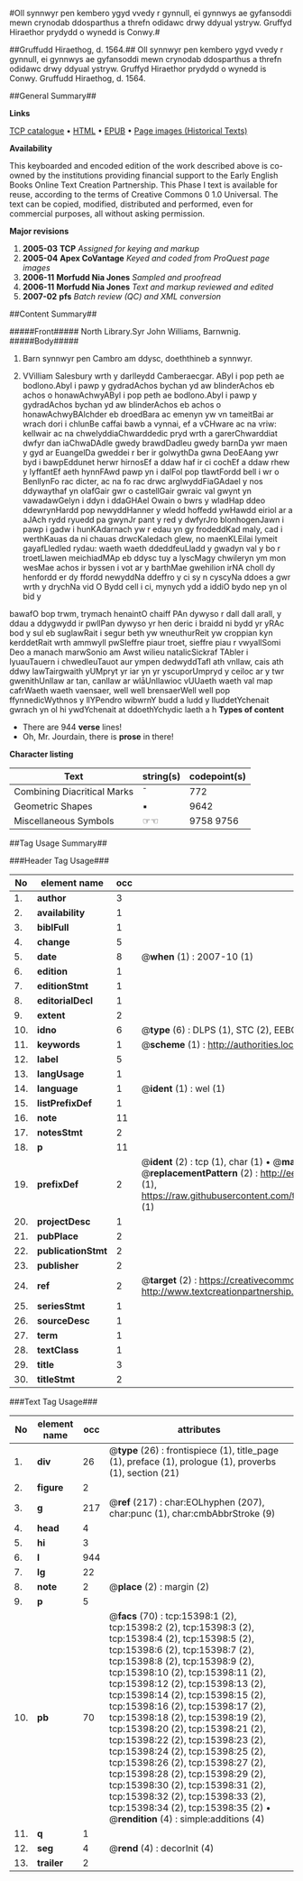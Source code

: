 #Oll synnwyr pen kembero ygyd vvedy r gynnull, ei gynnwys ae gyfansoddi mewn crynodab ddosparthus a threfn odidawc drwy ddyual ystryw. Gruffyd Hiraethor prydydd o wynedd is Conwy.#

##Gruffudd Hiraethog, d. 1564.##
Oll synnwyr pen kembero ygyd vvedy r gynnull, ei gynnwys ae gyfansoddi mewn crynodab ddosparthus a threfn odidawc drwy ddyual ystryw. Gruffyd Hiraethor prydydd o wynedd is Conwy.
Gruffudd Hiraethog, d. 1564.

##General Summary##

**Links**

[TCP catalogue](http://www.ota.ox.ac.uk/tcp/)  • 
[HTML](http://tei.it.ox.ac.uk/tcp/Texts-HTML/free/A02/A02272.html)  • 
[EPUB](http://tei.it.ox.ac.uk/tcp/Texts-EPUB/free/A02/A02272.epub) • 
[Page images (Historical Texts)](https://data.historicaltexts.jisc.ac.uk/view?pubId=eebo-99850211e&pageId=eebo-99850211e-15398-1)

**Availability**

This keyboarded and encoded edition of the
	       work described above is co-owned by the institutions
	       providing financial support to the Early English Books
	       Online Text Creation Partnership. This Phase I text is
	       available for reuse, according to the terms of Creative
	       Commons 0 1.0 Universal. The text can be copied,
	       modified, distributed and performed, even for
	       commercial purposes, all without asking permission.

**Major revisions**

1. __2005-03__ __TCP__ *Assigned for keying and markup*
1. __2005-04__ __Apex CoVantage__ *Keyed and coded from ProQuest page images*
1. __2006-11__ __Morfudd Nia Jones__ *Sampled and proofread*
1. __2006-11__ __Morfudd Nia Jones__ *Text and markup reviewed and edited*
1. __2007-02__ __pfs__ *Batch review (QC) and XML conversion*

##Content Summary##

#####Front#####
North Library.Syr John Williams, Barnwnig.
#####Body#####

1. Barn synnwyr pen Cambro am ddysc, doeththineb a synnwyr.

1. VVilliam Salesbury wrth y darlleydd Camberaecgar.
AByl i pop peth ae bodlono.Abyl i pawp y gydradAchos bychan yd aw blinderAchos eb achos o honawAchwyAByl i pop peth ae bodlono.Abyl i pawp y gydradAchos bychan yd aw blinderAchos eb achos o honawAchwyBAlchder eb droedBara ac emenyn yw vn tameitBai ar wrach dori i chlunBe caffai bawb a vynnai, ef a vCHware ac na vriw: kellwair ac na chwelyddiaChwarddedic pryd wrth a garerChwarddiat dwfyr dan iaChwaDAdle gwedy brawdDadleu gwedy barnDa ywr maen y gyd ar EuangelDa gweddei r ber ir golwythDa gwna DeoEAang ywr byd i bawpEddunet herwr hirnosEf a ddaw haf ir ci cochEf a ddaw rhew y lyffantEf aeth hynnFAwd pawp yn i dalFol pop tlawtFordd bell i wr o BenllynFo rac dicter, ac na fo rac drwc arglwyddFiaGAdael y nos ddywaythaf yn olafGair gwr o castellGair gwraic val gwynt yn vawadawGelyn i ddyn i ddaGHAel Owain o bwrs y wladHap ddeo ddewrynHardd pop newyddHanner y wledd hoffedd ywHawdd eiriol ar a aJAch rydd ryuedd pa gwynJr pant y red y dwfyrJro blonhogenJawn i pawp i gadw i hunKAdarnach yw r edau yn gy frodeddKad maly, cad i werthKauas da ni chauas drwcKaledach glew, no maenKLEilai lymeit gayafLledled rydau: waeth waeth ddeddfeuLladd y gwadyn val y bo r troetLlawen meichiadMAp eb ddysc tuy a lyscMagy chwileryn ym mon wesMae achos ir byssen i vot ar y barthMae gwehilion irNA choll dy henfordd er dy ffordd newyddNa ddeffro y ci sy n cyscyNa ddoes a gwr wrth y drychNa vid O Bydd cell i ci, mynych ydd a iddiO bydo nep yn ol bid y

bawafO bop trwm, trymach henaintO chaiff PAn dywyso r dall dall arall, y ddau a ddygwydd ir pwllPan dywyso yr hen deric i braidd ni bydd yr yRAc bod y sul eb suglawRait i segur beth yw wneuthurReit yw croppian kyn kerddetRait wrth ammwyll pwSIeffre piaur troet, sieffre piau r vwyallSomi Deo a manach marwSonio am Awst wilieu natalicSickraf TAbler i lyuauTauern i chwedleuTauot aur ympen dedwyddTafl ath vnllaw, cais ath ddwy lawTairgwaith yUMpryt yr iar yn yr yscuporUmpryd y ceiloc ar y twr gwenithUnllaw ar tan, canllaw ar wlāUnllawioc vUUaeth waeth val map cafrWaeth waeth vaensaer, well well brensaerWell well pop ffynnedicWythnos y llYPendro wibwrnY budd a ludd y lluddetYchenait gwrach yn ol hi ywdYchenait at ddoethYchydic laeth a h
**Types of content**

  * There are 944 **verse** lines!
  * Oh, Mr. Jourdain, there is **prose** in there!

**Character listing**


|Text|string(s)|codepoint(s)|
|---|---|---|
|Combining             Diacritical Marks|̄|772|
|Geometric Shapes|▪|9642|
|Miscellaneous Symbols|☞☜|9758 9756|

##Tag Usage Summary##

###Header Tag Usage###

|No|element name|occ|attributes|
|---|---|---|---|
|1.|__author__|3||
|2.|__availability__|1||
|3.|__biblFull__|1||
|4.|__change__|5||
|5.|__date__|8| @__when__ (1) : 2007-10 (1)|
|6.|__edition__|1||
|7.|__editionStmt__|1||
|8.|__editorialDecl__|1||
|9.|__extent__|2||
|10.|__idno__|6| @__type__ (6) : DLPS (1), STC (2), EEBO-CITATION (1), PROQUEST (1), VID (1)|
|11.|__keywords__|1| @__scheme__ (1) : http://authorities.loc.gov/ (1)|
|12.|__label__|5||
|13.|__langUsage__|1||
|14.|__language__|1| @__ident__ (1) : wel (1)|
|15.|__listPrefixDef__|1||
|16.|__note__|11||
|17.|__notesStmt__|2||
|18.|__p__|11||
|19.|__prefixDef__|2| @__ident__ (2) : tcp (1), char (1)  •  @__matchPattern__ (2) : ([0-9\-]+):([0-9IVX]+) (1), (.+) (1)  •  @__replacementPattern__ (2) : http://eebo.chadwyck.com/downloadtiff?vid=$1&page=$2 (1), https://raw.githubusercontent.com/textcreationpartnership/Texts/master/tcpchars.xml#$1 (1)|
|20.|__projectDesc__|1||
|21.|__pubPlace__|2||
|22.|__publicationStmt__|2||
|23.|__publisher__|2||
|24.|__ref__|2| @__target__ (2) : https://creativecommons.org/publicdomain/zero/1.0/ (1), http://www.textcreationpartnership.org/docs/. (1)|
|25.|__seriesStmt__|1||
|26.|__sourceDesc__|1||
|27.|__term__|1||
|28.|__textClass__|1||
|29.|__title__|3||
|30.|__titleStmt__|2||


###Text Tag Usage###

|No|element name|occ|attributes|
|---|---|---|---|
|1.|__div__|26| @__type__ (26) : frontispiece (1), title_page (1), preface (1), prologue (1), proverbs (1), section (21)|
|2.|__figure__|2||
|3.|__g__|217| @__ref__ (217) : char:EOLhyphen (207), char:punc (1), char:cmbAbbrStroke (9)|
|4.|__head__|4||
|5.|__hi__|3||
|6.|__l__|944||
|7.|__lg__|22||
|8.|__note__|2| @__place__ (2) : margin (2)|
|9.|__p__|5||
|10.|__pb__|70| @__facs__ (70) : tcp:15398:1 (2), tcp:15398:2 (2), tcp:15398:3 (2), tcp:15398:4 (2), tcp:15398:5 (2), tcp:15398:6 (2), tcp:15398:7 (2), tcp:15398:8 (2), tcp:15398:9 (2), tcp:15398:10 (2), tcp:15398:11 (2), tcp:15398:12 (2), tcp:15398:13 (2), tcp:15398:14 (2), tcp:15398:15 (2), tcp:15398:16 (2), tcp:15398:17 (2), tcp:15398:18 (2), tcp:15398:19 (2), tcp:15398:20 (2), tcp:15398:21 (2), tcp:15398:22 (2), tcp:15398:23 (2), tcp:15398:24 (2), tcp:15398:25 (2), tcp:15398:26 (2), tcp:15398:27 (2), tcp:15398:28 (2), tcp:15398:29 (2), tcp:15398:30 (2), tcp:15398:31 (2), tcp:15398:32 (2), tcp:15398:33 (2), tcp:15398:34 (2), tcp:15398:35 (2)  •  @__rendition__ (4) : simple:additions (4)|
|11.|__q__|1||
|12.|__seg__|4| @__rend__ (4) : decorInit (4)|
|13.|__trailer__|2||
